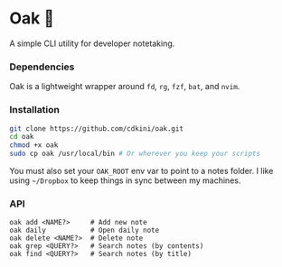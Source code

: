 # Oak 🌳

A simple CLI utility for developer notetaking. 


### Dependencies
Oak is a lightweight wrapper around `fd`, `rg`, `fzf`, `bat`, and `nvim`. 


### Installation
```bash
git clone https://github.com/cdkini/oak.git
cd oak
chmod +x oak
sudo cp oak /usr/local/bin # Or wherever you keep your scripts
```

You must also set your `OAK_ROOT` env var to point to a notes folder.
I like using `~/Dropbox` to keep things in sync between my machines.

### API
```
oak add <NAME?>     # Add new note
oak daily           # Open daily note
oak delete <NAME?>  # Delete note
oak grep <QUERY?>   # Search notes (by contents)
oak find <QUERY?>   # Search notes (by title) 
```

